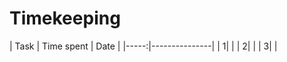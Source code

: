 # Timekeeping

| Task | Time spent    |   Date    |
|-----:|---------------|
|     1|               |
|     2|               |
|     3|               |
